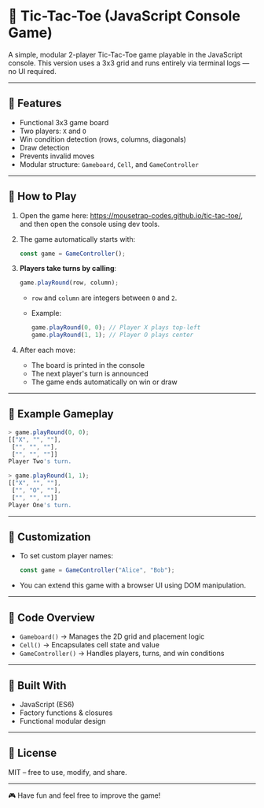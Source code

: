 # 🧠 Tic-Tac-Toe (JavaScript Console Game)

A simple, modular 2-player Tic-Tac-Toe game playable in the JavaScript console.
This version uses a 3x3 grid and runs entirely via terminal logs — no UI required.

---

## 📆 Features

* Functional 3x3 game board
* Two players: `X` and `O`
* Win condition detection (rows, columns, diagonals)
* Draw detection
* Prevents invalid moves
* Modular structure: `Gameboard`, `Cell`, and `GameController`

---

## 🎡 How to Play

1. Open the game here: https://mousetrap-codes.github.io/tic-tac-toe/, and then open the console using dev tools.

2. The game automatically starts with:

   ```js
   const game = GameController();
   ```

3. **Players take turns by calling**:

   ```js
   game.playRound(row, column);
   ```

   * `row` and `column` are integers between `0` and `2`.
   * Example:

     ```js
     game.playRound(0, 0); // Player X plays top-left
     game.playRound(1, 1); // Player O plays center
     ```

4. After each move:

   * The board is printed in the console
   * The next player's turn is announced
   * The game ends automatically on win or draw

---

## 🧱 Example Gameplay

```js
> game.playRound(0, 0);
[["X", "", ""],
 ["", "", ""],
 ["", "", ""]]
Player Two's turn.

> game.playRound(1, 1);
[["X", "", ""],
 ["", "O", ""],
 ["", "", ""]]
Player One's turn.
```

---

## 🔧 Customization

* To set custom player names:

  ```js
  const game = GameController("Alice", "Bob");
  ```

* You can extend this game with a browser UI using DOM manipulation.

---

## 📁 Code Overview

* `Gameboard()` → Manages the 2D grid and placement logic
* `Cell()` → Encapsulates cell state and value
* `GameController()` → Handles players, turns, and win conditions

---

## 🧠 Built With

* JavaScript (ES6)
* Factory functions & closures
* Functional modular design

---

## 📜 License

MIT – free to use, modify, and share.

---

🎮 Have fun and feel free to improve the game!
